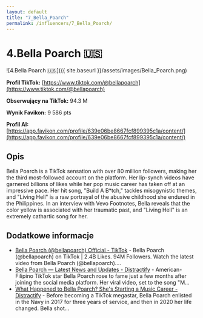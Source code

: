 ```yaml
---
layout: default
title: "7_Bella_Poarch"
permalink: /influencers/7_Bella_Poarch/
---
```


# 4.Bella Poarch 🇺🇸

![4.Bella Poarch 🇺🇸]({{ site.baseurl }}/assets/images/Bella_Poarch.png)

**Profil TikTok:** [https://www.tiktok.com/@bellapoarch](https://www.tiktok.com/@bellapoarch)

**Obserwujący na TikTok:** 94.3 M

**Wynik Favikon:** 9 586 pts

**Profil AI:** [https://app.favikon.com/profile/639e06be8667fcf899395c1a/content/](https://app.favikon.com/profile/639e06be8667fcf899395c1a/content/)

## Opis

Bella Poarch is a TikTok sensation with over 80 million followers, making her the third most-followed account on the platform. Her lip-synch videos have garnered billions of likes while her pop music career has taken off at an impressive pace. Her hit song, "Build A B*tch," tackles misogynistic themes, and "Living Hell" is a raw portrayal of the abusive childhood she endured in the Philippines. In an interview with Vevo Footnotes, Bella reveals that the color yellow is associated with her traumatic past, and "Living Hell" is an extremely cathartic song for her.

## Dodatkowe informacje

- [Bella Poarch (@bellapoarch) Official - TikTok](https://www.tiktok.com/@bellapoarch) - Bella Poarch (@bellapoarch) on TikTok | 2.4B Likes. 94M Followers. Watch the latest video from Bella Poarch (@bellapoarch)....
- [Bella Poarch — Latest News and Updates - Distractify](https://www.distractify.com/t/bella-poarch) - American-Filipino TikTok star Bella Poarch rose to fame just a few months after joining the social media platform. Her viral video, set to the song "M...
- [What Happened to Bella Poarch? She's Starting a Music Career - Distractify](https://www.distractify.com/p/what-happened-to-bella-poarch) - Before becoming a TikTok megastar, Bella Poarch enlisted in the Navy in 2017 for three years of service, and then in 2020 her life changed. Bella shot...

